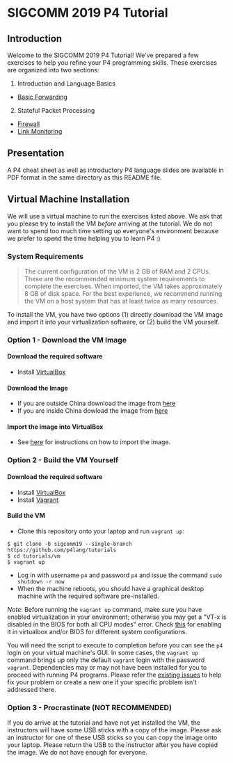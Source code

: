 # SIGCOMM 2019 P4 Tutorial

## Introduction

Welcome to the SIGCOMM 2019 P4 Tutorial! We've prepared a few exercises
to help you refine your P4 programming skills. These exercises are
organized into two sections:

1. Introduction and Language Basics
* [Basic Forwarding](./exercises/basic)

2. Stateful Packet Processing
* [Firewall](./exercises/firewall)
* [Link Monitoring](./exercises/link_monitor)

## Presentation

A P4 cheat sheet as well as introductory P4 language slides are available
in PDF format in the same directory as this README file.
        
## Virtual Machine Installation

We will use a virtual machine to run the exercises listed above. We ask
that you please try to install the VM *before* arriving at the tutorial.
We do not want to spend too much time setting up everyone's environment
because we prefer to spend the time helping you to learn P4 :)

### System Requirements

> The current configuration of the VM is 2 GB of RAM and 2 CPUs. These are
> the recommended minimum system requirements to complete the exercises.
> When imported, the VM takes approximately 8 GB of disk space. For the best
> experience, we recommend running the VM on a host system that has at least
> twice as many resources.

To install the VM, you have two options (1) directly download the VM image
and import it into your virtualization software, or (2) build the VM
yourself.

### Option 1 - Download the VM Image

#### Download the required software

* Install [VirtualBox](https://virtualbox.org)

#### Download the Image

* If you are outside China download the image from [here](http://stanford.edu/~sibanez/docs/)
* If you are inside China dowload the image from [here](http://58.213.119.23:8899/)

#### Import the image into VirtualBox

* See [here](https://docs.oracle.com/cd/E26217_01/E26796/html/qs-import-vm.html) for
instructions on how to import the image.

### Option 2 - Build the VM Yourself

#### Download the required software

* Install [VirtualBox](https://virtualbox.org)
* Install [Vagrant](https://vagrantup.com)

#### Build the VM

* Clone this repository onto your laptop and run `vagrant up`:
```
$ git clone -b sigcomm19 --single-branch https://github.com/p4lang/tutorials
$ cd tutorials/vm
$ vagrant up
```
* Log in with username `p4` and password `p4` and issue the command `sudo shutdown -r now`
* When the machine reboots, you should have a graphical desktop machine with the required
software pre-installed.

*Note*: Before running the `vagrant up` command, make sure you have enabled virtualization in your environment; otherwise you may get a "VT-x is disabled in the BIOS for both all CPU modes" error. Check [this](https://stackoverflow.com/questions/33304393/vt-x-is-disabled-in-the-bios-for-both-all-cpu-modes-verr-vmx-msr-all-vmx-disabl) for enabling it in virtualbox and/or BIOS for different system configurations.

You will need the script to execute to completion before you can see the `p4` login on your virtual machine's GUI. In some cases, the `vagrant up` command brings up only the default `vagrant` login with the password `vagrant`. Dependencies may or may not have been installed for you to proceed with running P4 programs. Please refer the [existing issues](https://github.com/p4lang/tutorials/issues) to help fix your problem or create a new one if your specific problem isn't addressed there.

### Option 3 - Procrastinate (NOT RECOMMENDED)

If you do arrive at the tutorial and have not yet installed the VM,
the instructors will have some USB sticks with a copy of the image.
Please ask an instructor for one of these USB sticks so you can copy
the image onto your laptop. Please return the USB to the instructor
after you have copied the image. We do not have enough for everyone.

